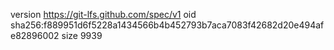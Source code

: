 version https://git-lfs.github.com/spec/v1
oid sha256:f889951d6f5228a1434566b4b452793b7aca7083f42682d20e494afe82896002
size 9939
